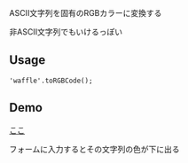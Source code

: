ASCII文字列を固有のRGBカラーに変換する

非ASCII文字列でもいけるっぽい

Usage
------

    'waffle'.toRGBCode();

Demo
------

[ここ](http://uiureo.github.com/chame/demo/)

フォームに入力するとその文字列の色が下に出る
